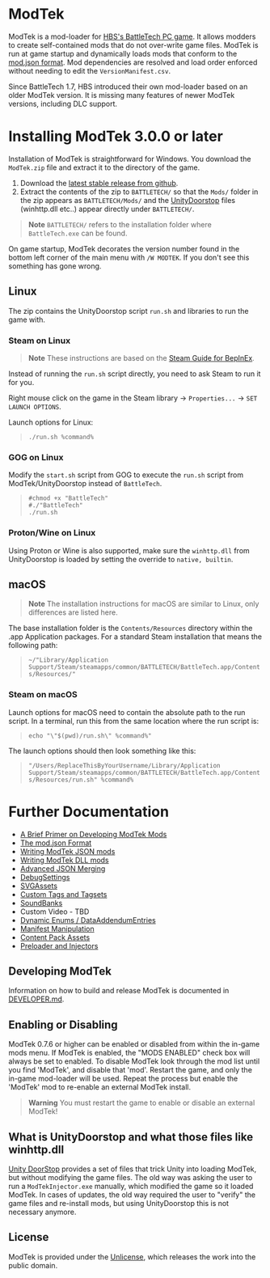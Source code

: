 # ModTek

ModTek is a mod-loader for [HBS's BattleTech PC game](https://harebrained-schemes.com/battletech/). It allows modders to create self-contained mods that do not over-write game files. ModTek is run at game startup and dynamically loads mods that conform to the [mod.json format](https://github.com/BattletechModders/ModTek/wiki/The-mod.json-format). Mod dependencies are resolved and load order enforced without needing to edit the `VersionManifest.csv`.

Since BattleTech 1.7, HBS introduced their own mod-loader based on an older ModTek version. It is missing many features of newer ModTek versions, including DLC support.

# Installing ModTek 3.0.0 or later

Installation of ModTek is straightforward for Windows. You download the `ModTek.zip` file and extract it to the directory of the game.

1. Download the [latest stable release from github](https://github.com/BattletechModders/ModTek/releases).
1. Extract the contents of the zip to `BATTLETECH/` so that the `Mods/` folder in the zip appears as `BATTLETECH/Mods/` and the [UnityDoorstop](https://github.com/NeighTools/UnityDoorstop) files (winhttp.dll etc..) appear directly under `BATTLETECH/`.

> **Note**
> `BATTLETECH/` refers to the installation folder where `BattleTech.exe` can be found.

On game startup, ModTek decorates the version number found in the bottom left corner of the main menu with `/W MODTEK`. If you don't see this something has gone wrong.

## Linux

The zip contains the UnityDoorstop script `run.sh` and libraries to run the game with.

### Steam on Linux

> **Note**
> These instructions are based on the [Steam Guide for BepInEx](https://docs.bepinex.dev/master/articles/advanced/steam_interop.html).

Instead of running the `run.sh` script directly, you need to ask Steam to run it for you.

Right mouse click on the game in the Steam library -> `Properties...` -> `SET LAUNCH OPTIONS`.

Launch options for Linux:
> `./run.sh %command%`

### GOG on Linux

Modify the `start.sh` script from GOG to execute the `run.sh` script from ModTek/UnityDoorstop instead of `BattleTech`.

> ```
> #chmod +x "BattleTech"
> #./"BattleTech"
> ./run.sh
> ```

### Proton/Wine on Linux

Using Proton or Wine is also supported, make sure the `winhttp.dll` from UnityDoorstop is loaded by setting the override to `native, builtin`.

## macOS

> **Note**
> The installation instructions for macOS are similar to Linux, only differences are listed here.

The base installation folder is the `Contents/Resources` directory within the .app Application packages.
For a standard Steam installation that means the following path:
> `~/"Library/Application Support/Steam/steamapps/common/BATTLETECH/BattleTech.app/Contents/Resources/"`

### Steam on macOS

Launch options for macOS need to contain the absolute path to the run script.
In a terminal, run this from the same location where the run script is:
> `echo "\"$(pwd)/run.sh\" %command%"`

The launch options should then look something like this:
> `"/Users/ReplaceThisByYourUsername/Library/Application Support/Steam/steamapps/common/BATTLETECH/BattleTech.app/Contents/Resources/run.sh" %command%`

# Further Documentation

- [A Brief Primer on Developing ModTek Mods](doc/PRIMER.md)
- [The mod.json Format](doc/MOD_JSON_FORMAT.md)
- [Writing ModTek JSON mods](doc/MOD_JSON.md)
- [Writing ModTek DLL mods](doc/MOD_DLL.md)
- [Advanced JSON Merging](doc/ADVANCED_JSON_MERGING.md)
- [DebugSettings](doc/CUSTOM_TYPE_DEBUGSETTINGS.md)
- [SVGAssets](doc/CUSTOM_TYPE_SVGASSET.md)
- [Custom Tags and Tagsets](doc/CUSTOM_TYPE_CUSTOMTAGS.md)
- [SoundBanks](doc/CUSTOM_TYPE_SOUNDBANKS.md)
- Custom Video - TBD
- [Dynamic Enums / DataAddendumEntries](doc/DATA_ADDENDUM_ENTRIES.md)
- [Manifest Manipulation](doc/MANIFEST.md)
- [Content Pack Assets](doc/CONTENT_PACK_ASSETS.md)
- [Preloader and Injectors](doc/PRELOADER.md)

## Developing ModTek

Information on how to build and release ModTek is documented in [DEVELOPER.md](DEVELOPER.md).

## Enabling or Disabling

ModTek 0.7.6 or higher can be enabled or disabled from within the in-game mods menu. If ModTek is enabled, the  "MODS ENABLED" check box will always be set to enabled. To disable ModTek look through the mod list until you find 'ModTek', and disable that 'mod'. Restart the game, and only the in-game mod-loader will be used. Repeat the process but enable the 'ModTek' mod to re-enable an external ModTek install. 

> **Warning**
> You must restart the game to enable or disable an external ModTek!

## What is UnityDoorstop and what those files like winhttp.dll

[Unity DoorStop](https://github.com/NeighTools/UnityDoorstop) provides a set of files that trick Unity into loading ModTek, but without modifying the game files.
The old way was asking the user to run a `ModTekInjector.exe` manually, which modified the game so it loaded ModTek.
In cases of updates, the old way required the user to "verify" the game files and re-install mods, but using UnityDoorstop this is not necessary anymore.

## License

ModTek is provided under the [Unlicense](UNLICENSE), which releases the work into the public domain.

